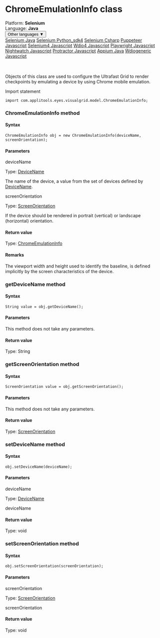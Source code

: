# ChromeEmulationInfo class
<div class='platform-bar-container-div'><div class='platform-bar-div'>Platform:  <b> Selenium</b>
</div><div class='platform-bar-div'>Language: <b>Java</b></div><div class='dropdown-button-container-div'><button class='sdk-language-dropdown-button'>Other languages ▼</button><div class='dropdown-content'>
<a href='../../selenium/java/chromeemulationinfo'>Selenium Java</a>
<a href='../../selenium/python_sdk4/chromeemulationinfo'>Selenium Python_sdk4</a>
<a href='../../selenium/csharp/chromeemulationinfo'>Selenium Csharp</a>
<a href='../../puppeteer/javascript/chromeemulationinfo'>Puppeteer Javascript</a>
<a href='../../selenium4/javascript/chromeemulationinfo'>Selenium4 Javascript</a>
<a href='../../wdio4/javascript/chromeemulationinfo'>Wdio4 Javascript</a>
<a href='../../playwright/javascript/chromeemulationinfo'>Playwright Javascript</a>
<a href='../../nightwatch/javascript/chromeemulationinfo'>Nightwatch Javascript</a>
<a href='../../protractor/javascript/chromeemulationinfo'>Protractor Javascript</a>
<a href='../../appium/java/chromeemulationinfo'>Appium Java</a>
<a href='../../wdiogeneric/javascript/chromeemulationinfo'>Wdiogeneric Javascript</a>
</div></div><br /><br /></div>




Objects of this class are used to configure the Ultrafast Grid to render checkpoints by emulating a device by using Chrome mobile emulation.

Import statement

    import com.applitools.eyes.visualgrid.model.ChromeEmulationInfo;
    	



### ChromeEmulationInfo method
#### Syntax


    ChromeEmulationInfo obj = new ChromeEmulationInfo(deviceName, screenOrientation);
    

#### Parameters

deviceName

Type: [DeviceName](./devicename)

The name of the device, a value from the set of devices defined by [DeviceName](./devicename).

screenOrientation

Type: [ScreenOrientation](./screenorientation)

If the device should be rendered in portrait (vertical) or landscape (horizontal) orientation.

#### Return value

Type:  [ChromeEmulationInfo](./chromeemulationinfo)

#### Remarks


The viewport width and height used to identify the baseline, is defined implicitly by the screen characteristics of the device.


### getDeviceName method
#### Syntax


    String value = obj.getDeviceName();
    

#### Parameters

This method does not take any parameters.

#### Return value

Type:  String

### getScreenOrientation method
#### Syntax


    ScreenOrientation value = obj.getScreenOrientation();
    

#### Parameters

This method does not take any parameters.

#### Return value

Type:  [ScreenOrientation](./screenorientation)

### setDeviceName method
#### Syntax


    obj.setDeviceName(deviceName);

#### Parameters

deviceName

Type: [DeviceName](./devicename)

deviceName

#### Return value

Type:  void

### setScreenOrientation method
#### Syntax


    obj.setScreenOrientation(screenOrientation);

#### Parameters

screenOrientation

Type: [ScreenOrientation](./screenorientation)

screenOrientation

#### Return value

Type:  void
